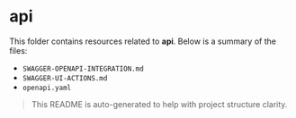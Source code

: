 # api

This folder contains resources related to **api**. Below is a summary of the files:

- `SWAGGER-OPENAPI-INTEGRATION.md`
- `SWAGGER-UI-ACTIONS.md`
- `openapi.yaml`

> This README is auto-generated to help with project structure clarity.
